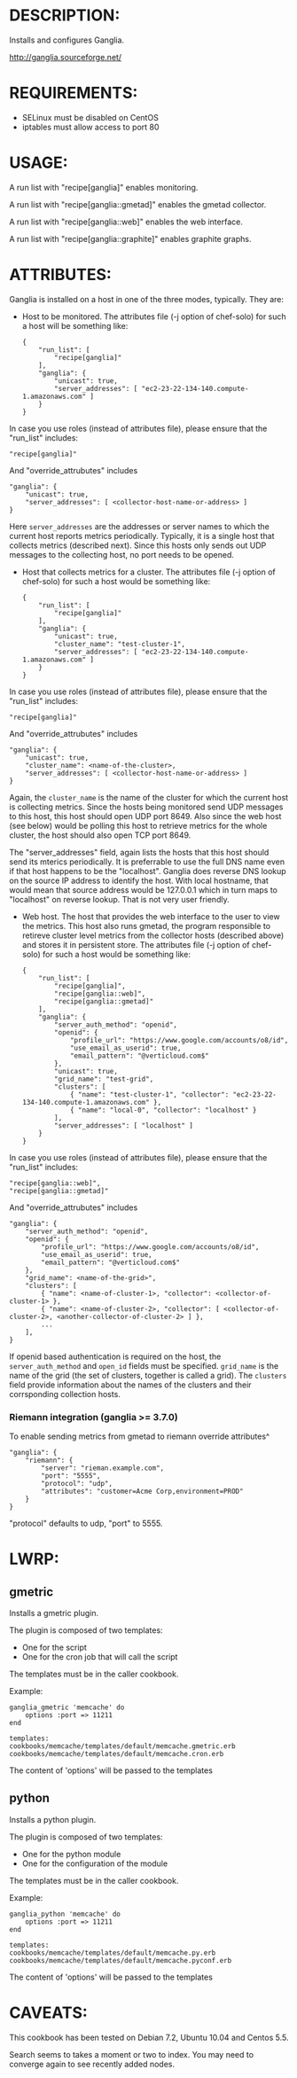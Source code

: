 # DESCRIPTION:

Installs and configures Ganglia.

http://ganglia.sourceforge.net/

# REQUIREMENTS:

*   SELinux must be disabled on CentOS
*   iptables must allow access to port 80

# USAGE:

A run list with "recipe[ganglia]" enables monitoring.

A run list with "recipe[ganglia::gmetad]" enables the gmetad collector.

A run list with "recipe[ganglia::web]" enables the web interface.

A run list with "recipe[ganglia::graphite]" enables graphite graphs.

# ATTRIBUTES:

Ganglia is installed on a host in one of the three modes, typically. They are:
*   Host to be monitored. The attributes file (-j option of chef-solo) for
    such a host will be something like:

        {
            "run_list": [
                "recipe[ganglia]"
            ],
            "ganglia": {
                "unicast": true,
                "server_addresses": [ "ec2-23-22-134-140.compute-1.amazonaws.com" ]
            }
        }


In case you use roles (instead of attributes file), please ensure that the
"run_list" includes:

    "recipe[ganglia]"

And "override_attrubutes" includes

    "ganglia": {
        "unicast": true,
        "server_addresses": [ <collector-host-name-or-address> ]
    }

Here `server_addresses` are the addresses or server names to which the current
host reports metrics periodically. Typically, it is a single host that
collects metrics (described next). Since this hosts only sends out UDP
messages to the collecting host, no port needs to be opened.

*   Host that collects metrics for a cluster. The attributes file (-j option
    of chef-solo) for such a host would be something like:

        {
            "run_list": [
                "recipe[ganglia]"
            ],
            "ganglia": {
                "unicast": true,
                "cluster_name": "test-cluster-1",
                "server_addresses": [ "ec2-23-22-134-140.compute-1.amazonaws.com" ]
            }
        }


In case you use roles (instead of attributes file), please ensure that the
"run_list" includes:

    "recipe[ganglia]"

And "override_attrubutes" includes

    "ganglia": {
        "unicast": true,
        "cluster_name": <name-of-the-cluster>,
        "server_addresses": [ <collector-host-name-or-address> ]
    }

Again, the `cluster_name` is the name of the cluster for which the current
host is collecting metrics. Since the hosts being monitored send UDP messages
to this host, this host should open UDP port 8649. Also since the web host
(see below) would be polling this host to retrieve metrics for the whole
cluster, the host should also open TCP port 8649.

The "server_addresses" field, again lists the hosts that this host should send
its mterics periodically. It is preferrable to use the full DNS name even if
that host happens to be the "localhost". Ganglia does reverse DNS lookup on
the source IP address to identify the host. With local hostname, that would
mean that source address would be 127.0.0.1 which in turn maps to "localhost"
on reverse lookup. That is not very user friendly.

*   Web host. The host that provides the web interface to the user to view the
    metrics. This host also runs gmetad, the program responsible to retireve
    cluster level metrics from the collector hosts (described above) and
    stores it in persistent store. The attributes file (-j option of
    chef-solo) for such a host would be something like:

        {
            "run_list": [
                "recipe[ganglia]",
                "recipe[ganglia::web]",
                "recipe[ganglia::gmetad]"
            ],
            "ganglia": {
                "server_auth_method": "openid",
                "openid": {
                    "profile_url": "https://www.google.com/accounts/o8/id",
                    "use_email_as_userid": true,
                    "email_pattern": "@verticloud.com$"
                },
                "unicast": true,
                "grid_name": "test-grid",
                "clusters": [
                    { "name": "test-cluster-1", "collector": "ec2-23-22-134-140.compute-1.amazonaws.com" },
                    { "name": "local-0", "collector": "localhost" }
                ],
                "server_addresses": [ "localhost" ]
            }
        }


In case you use roles (instead of attributes file), please ensure that the
"run_list" includes:

    "recipe[ganglia::web]",
    "recipe[ganglia::gmetad]"

And "override_attrubutes" includes

    "ganglia": {
        "server_auth_method": "openid",
        "openid": {
            "profile_url": "https://www.google.com/accounts/o8/id",
            "use_email_as_userid": true,
            "email_pattern": "@verticloud.com$"
        },
        "grid_name": <name-of-the-grid>",
        "clusters": [
            { "name": <name-of-cluster-1>, "collector": <collector-of-cluster-1> },
            { "name": <name-of-cluster-2>, "collector": [ <collector-of-cluster-2>, <another-collector-of-cluster-2> ] },
            ...
        ],
    }

If openid based authentication is required on the host, the
`server_auth_method` and `open_id` fields must be specified. `grid_name` is
the name of the grid (the set of clusters, together is called a grid). The
`clusters` field provide information about the names of the clusters and their
corrsponding collection hosts.

### Riemann integration (ganglia >= 3.7.0)

To enable sending metrics from gmetad to riemann override attributes^

    "ganglia": {
        "riemann": {
            "server": "rieman.example.com",
            "port": "5555",
            "protocol": "udp",
            "attributes": "customer=Acme Corp,environment=PROD"
        }
    }

"protocol" defaults to udp, "port" to 5555.

# LWRP:

## gmetric

Installs a gmetric plugin.

The plugin is composed of two templates:
*   One for the script
*   One for the cron job that will call the script


The templates must be in the caller cookbook.

Example:

    ganglia_gmetric 'memcache' do
        options :port => 11211
    end

    templates:
    cookbooks/memcache/templates/default/memcache.gmetric.erb
    cookbooks/memcache/templates/default/memcache.cron.erb

The content of 'options' will be passed to the templates

## python

Installs a python plugin.

The plugin is composed of two templates:
*   One for the python module
*   One for the configuration of the module


The templates must be in the caller cookbook.

Example:

    ganglia_python 'memcache' do
        options :port => 11211
    end

    templates:
    cookbooks/memcache/templates/default/memcache.py.erb
    cookbooks/memcache/templates/default/memcache.pyconf.erb

The content of 'options' will be passed to the templates

# CAVEATS: 

This cookbook has been tested on Debian 7.2, Ubuntu 10.04 and Centos 5.5.

Search seems to takes a moment or two to index. You may need to converge again
to see recently added nodes.

